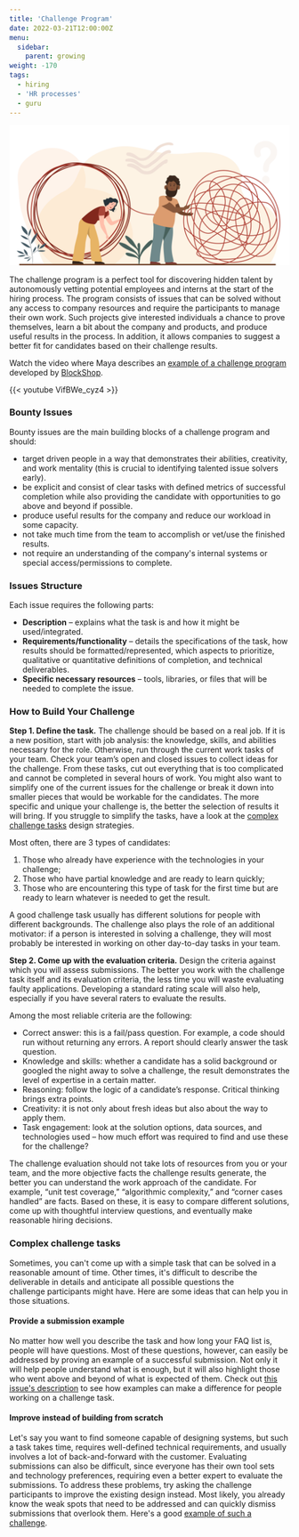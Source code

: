 ```yaml
---
title: 'Challenge Program'
date: 2022-03-21T12:00:00Z
menu:
  sidebar:
    parent: growing
weight: -170
tags:
  - hiring
  - 'HR processes'
  - guru
---
```


![Challenge](/img/growing/challenge.png)

The challenge program is a perfect tool for discovering hidden talent by autonomously vetting potential employees and interns at the start of the hiring process.  The program consists of issues that can be solved without any access to company resources and require the participants to manage their own work. Such projects give interested individuals a chance to prove themselves, learn a bit about the company and products, and produce useful results in the process. In addition, it allows companies to suggest a better fit for candidates based on their challenge results.

Watch the video where Maya describes an [example of a challenge program](https://link.hygge.work/challenge-program) developed by [BlockShop](https://link.hygge.work/blockshop).

{{< youtube VifBWe_cyz4 >}}

### Bounty Issues

Bounty issues are the main building blocks of a challenge program and should:

* target driven people in a way that demonstrates their abilities, creativity, and work mentality (this is crucial to identifying talented issue solvers early).
* be explicit and consist of clear tasks with defined metrics of successful completion while also providing the candidate with opportunities to go above and beyond if possible.
* produce useful results for the company and reduce our workload in some capacity.
* not take much time from the team to accomplish or vet/use the finished results.
* not require an understanding of the company's internal systems or special access/permissions to complete.

### Issues Structure

Each issue requires the following parts:

* **Description** – explains what the task is and how it might be used/integrated.
* **Requirements/functionality** – details the specifications of the task, how results should be formatted/represented, which aspects to prioritize, qualitative or quantitative definitions of completion, and technical deliverables.  
* **Specific necessary resources** – tools, libraries, or files that will be needed to complete the issue.

### How to Build Your Challenge

**Step 1. Define the task.**
The challenge should be based on a real job. If it is a new position, start with job analysis: the knowledge, skills, and abilities necessary for the role. Otherwise, run through the current work tasks of your team. Check your team’s open and closed issues to collect ideas for the challenge. From these tasks, cut out everything that is too complicated and cannot be completed in several hours of work. You might also want to simplify one of the current issues for the challenge or break it down into smaller pieces that would be workable for the candidates. The more specific and unique your challenge is, the better the selection of results it will bring. If you struggle to simplify the tasks, have a look at the [complex challenge tasks](https://hygge.work/growing/challenge-program/#complex-challenge-tasks) design strategies. 

Most often, there are 3 types of candidates:
1. Those who already have experience with the technologies in your challenge;
1. Those who have partial knowledge and are ready to learn quickly;
1. Those who are encountering this type of task for the first time but are ready to learn whatever is needed to get the result.

A good challenge task usually has different solutions for people with different backgrounds. The challenge also plays the role of an additional motivator: if a person is interested in solving a challenge, they will most probably be interested in working on other day-to-day tasks in your team.

**Step 2. Come up with the evaluation criteria.**
Design the criteria against which you will assess submissions. The better you work with the challenge task itself and its evaluation criteria, the less time you will waste evaluating faulty applications. Developing a standard rating scale will also help, especially if you have several raters to evaluate the results. 

Among the most reliable criteria are the following:
* Correct answer: this is a fail/pass question. For example, a code should run without returning any errors. A report should clearly answer the task question. 
* Knowledge and skills: whether a candidate has a solid background or googled the night away to solve a challenge, the result demonstrates the level of expertise in a certain matter.
* Reasoning: follow the logic of a candidate’s response. Critical thinking brings extra points.
* Creativity: it is not only about fresh ideas but also about the way to apply them.
* Task engagement: look at the solution options, data sources, and technologies used – how much effort was required to find and use these for the challenge?

The challenge evaluation should not take lots of resources from you or your team, and the more objective facts the challenge results generate, the better you can understand the work approach of the candidate. For example, “unit test coverage,” “algorithmic complexity,” and “corner cases handled” are facts. Based on these, it is easy to compare different solutions, come up with thoughtful interview questions, and eventually make reasonable hiring decisions.

### Complex challenge tasks

Sometimes, you can't come up with a simple task that can be solved in a reasonable amount of time. Other times, it's difficult to describe the deliverable in details and anticipate all possible questions the challenge participants might have. Here are some ideas that can help you in those situations.

#### Provide a submission example

No matter how well you describe the task and how long your FAQ list is, people will have questions. Most of these questions, however, can easily be addressed by proving an example of a successful submission. Not only it will help people understand what is enough, but it will also highlight those who went above and beyond of what is expected of them. Check out [this issue's description](https://github.com/1712n/challenge/issues/58) to see how examples can make a difference for people working on a challenge task.

#### Improve instead of building from scratch

Let's say you want to find someone capable of designing systems, but such a task takes time, requires well-defined technical requirements, and usually involves a lot of back-and-forward with the customer. Evaluating submissions can also be difficult, since everyone has their own tool sets and technology preferences, requiring even a better expert to evaluate the submissions. To address these problems, try asking the challenge participants to improve the existing design instead. Most likely, you already know the weak spots that need to be addressed and can quickly dismiss submissions that overlook them. Here's a good [example of such a challenge](https://github.com/1712n/challenge/issues/64).
